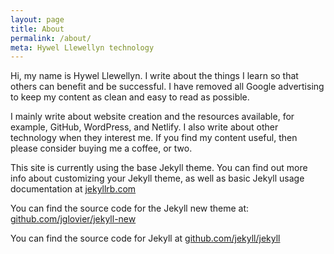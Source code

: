 ```yaml
---
layout: page
title: About
permalink: /about/
meta: Hywel Llewellyn technology
---
```


Hi, my name is Hywel Llewellyn. I write about the things I learn so that others can benefit and be successful. I have removed all Google advertising to keep my content as clean and easy to read as possible.

I mainly write about website creation and the resources available, for example, GitHub, WordPress, and Netlify.  I also write about other technology when they interest me. If you find my content useful, then please consider buying me a coffee, or two.    

<script type='text/javascript' src='https://ko-fi.com/widgets/widget_2.js'></script>
<script type='text/javascript'>kofiwidget2.init('Buy me a coffee', '#29abe0', 'Y8Y41G5YS');kofiwidget2.draw();</script> 

This site is currently using the base Jekyll theme. You can find out more info about customizing your Jekyll theme, as well as basic Jekyll usage documentation at [jekyllrb.com](http://jekyllrb.com/)

You can find the source code for the Jekyll new theme at: [github.com/jglovier/jekyll-new](https://github.com/jglovier/jekyll-new)

You can find the source code for Jekyll at [github.com/jekyll/jekyll](https://github.com/jekyll/jekyll)
